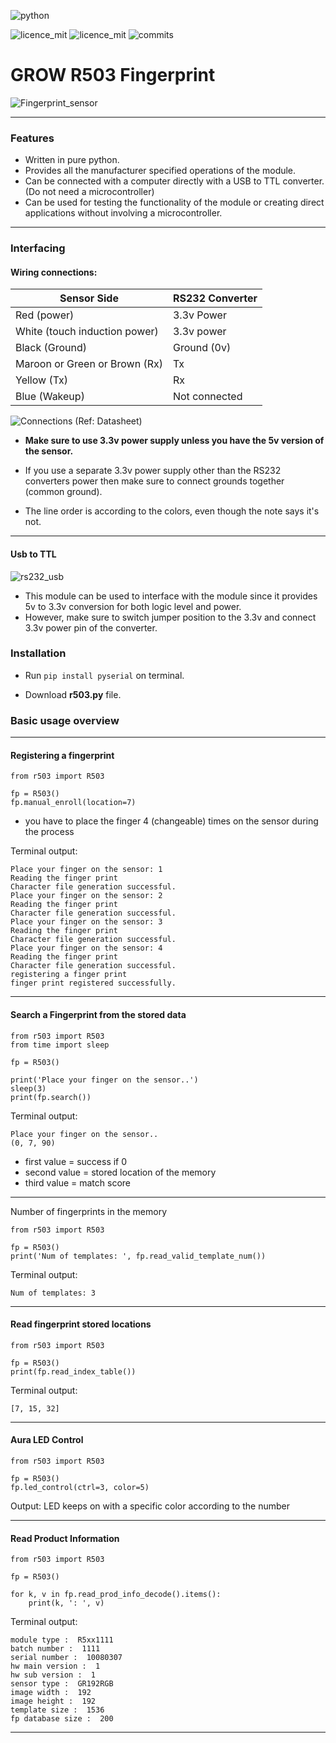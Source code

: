 ![python](https://img.shields.io/badge/Python-3776AB.svg?style=for-the-badge&logo=Python&logoColor=white)

![licence_mit](https://img.shields.io/badge/python-3.6+-blue)
![licence_mit](https://img.shields.io/badge/licence-MIT-orange)
![commits](https://img.shields.io/github/last-commit/rshcs/Grow-R503-Finger-Print)


# GROW R503 Fingerprint 

![Fingerprint_sensor](https://i.ibb.co/Z2rnD0K/seonsor.jpg)

---

### Features

* Written in pure python.
* Provides all the manufacturer specified operations of the module.
* Can be connected with a computer directly with a USB to TTL converter. (Do not need a microcontroller)
* Can be used for testing the functionality of the module or creating direct applications without involving a microcontroller.

---

### Interfacing
#### Wiring connections:

|Sensor Side|RS232 Converter|
|---|---|
|Red (power)|3.3v Power|
|White (touch induction power)|3.3v power|
|Black (Ground)|Ground (0v)|
|Maroon or Green or Brown (Rx)|Tx|
|Yellow  (Tx)|Rx|
|Blue (Wakeup)|Not connected|

![Connections](https://i.ibb.co/SyXvZ2G/connections.png)
(Ref: Datasheet)

* **Make sure to use 3.3v power supply unless you have the 5v version of the sensor.**

* If you use a separate 3.3v power supply other than the RS232 converters power then make sure to connect grounds together (common ground).

* The line order is according to the colors, even though the note says it's not.

--- 

#### Usb to TTL
![rs232_usb](https://i.ibb.co/nmkbvb3/usb-to-rs232.png)
* This module can be used to interface with the module since it provides 5v to 3.3v conversion for both logic level and power.
* However, make sure to switch jumper position to the 3.3v and connect 3.3v power pin of the converter.

### Installation


* Run `pip install pyserial` on terminal.

* Download **r503.py** file.

### Basic usage overview

---
#### Registering a fingerprint

    from r503 import R503

    fp = R503()
    fp.manual_enroll(location=7)

* you have to place the finger 4 (changeable) times on the sensor during the process

Terminal output:

    Place your finger on the sensor: 1
    Reading the finger print
    Character file generation successful.
    Place your finger on the sensor: 2
    Reading the finger print
    Character file generation successful.
    Place your finger on the sensor: 3
    Reading the finger print
    Character file generation successful.
    Place your finger on the sensor: 4
    Reading the finger print
    Character file generation successful.
    registering a finger print
    finger print registered successfully.

---

#### Search a Fingerprint from the stored data

    from r503 import R503
    from time import sleep
    
    fp = R503()
    
    print('Place your finger on the sensor..')
    sleep(3)
    print(fp.search())

Terminal output:

    Place your finger on the sensor..
    (0, 7, 90)

* first value = success if 0
* second value = stored location of the memory
* third value = match score

---

Number of fingerprints in the memory

    from r503 import R503
    
    fp = R503()
    print('Num of templates: ', fp.read_valid_template_num())

Terminal output:

    Num of templates: 3

---
#### Read fingerprint stored locations

    from r503 import R503
    
    fp = R503()
    print(fp.read_index_table())

Terminal output:

    [7, 15, 32]

---

#### Aura LED Control

    from r503 import R503
    
    fp = R503()
    fp.led_control(ctrl=3, color=5)

Output: LED keeps on with a specific color according to the number

---
#### Read Product Information

    from r503 import R503
    
    fp = R503()

    for k, v in fp.read_prod_info_decode().items():
        print(k, ': ', v)

Terminal output:

    module type :  R5xx1111
    batch number :  1111
    serial number :  10080307
    hw main version :  1
    hw sub version :  1
    sensor type :  GR192RGB
    image width :  192
    image height :  192
    template size :  1536
    fp database size :  200

---



